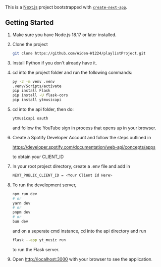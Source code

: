 This is a [Next.js](https://nextjs.org/) project bootstrapped with [`create-next-app`](https://github.com/vercel/next.js/tree/canary/packages/create-next-app).

## Getting Started

1. Make sure you have Node.js 18.17 or later installed.

2. Clone the project

   ```bash
   git clone https://github.com/Aiden-W1224/playlistProject.git
   ```

4. Install Python if you don't already have it.

5. cd into the project folder and run the following commands:
   ```bash
   py -3 -m venv .venv
   .venv/Scripts/activate
   pip install Flask
   pip install -U flask-cors
   pip install ytmusicapi
   ```
6. cd into the api folder, then do:
      ```bash
   ytmusicapi oauth
   ```
   and follow the YouTube sign in process that opens up in your browser.
   
7. Create a Spotify Developer Account and follow the steps outlined in
   
   https://developer.spotify.com/documentation/web-api/concepts/apps

   to obtain your CLIENT_ID

8. In your root project directory, create a .env file and add in

   ```bash
   NEXT_PUBLIC_CLIENT_ID = <Your Client Id Here>
   ```
9. To run the development server, 

   ```bash
   npm run dev
   # or
   yarn dev
   # or
   pnpm dev
   # or
   bun dev
   ```
   and on a seperate cmd instance, cd into the api directory and run

   ```bash
   flask --app yt_music run
   ```

   to run the Flask server.

10. Open [http://localhost:3000](http://localhost:3000) with your browser to see the application.
